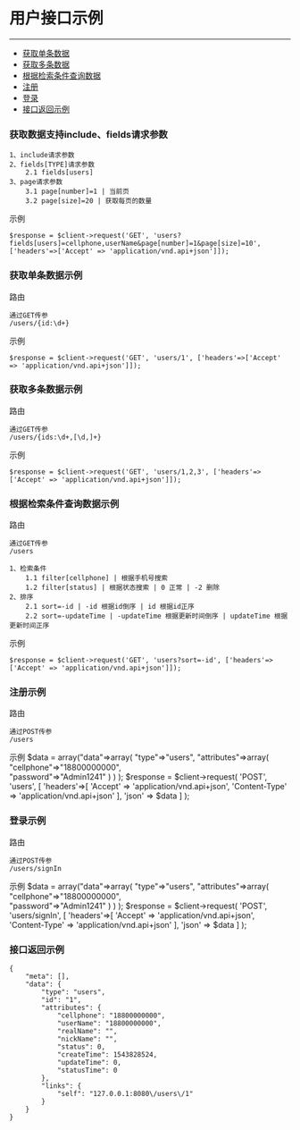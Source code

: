 # 用户接口示例

---

* [获取单条数据](#获取单条数据)
* [获取多条数据](#获取多条数据)
* [根据检索条件查询数据](#根据检索条件查询数据)
* [注册](#注册)
* [登录](#登录)
* [接口返回示例](#接口返回示例)

### 获取数据支持include、fields请求参数

	1、include请求参数
	2、fields[TYPE]请求参数
	    2.1 fields[users]
	3、page请求参数
		3.1 page[number]=1 | 当前页
		3.2 page[size]=20 | 获取每页的数量

示例

	$response = $client->request('GET', 'users?fields[users]=cellphone,userName&page[number]=1&page[size]=10', ['headers'=>['Accept' => 'application/vnd.api+json']]);

### <a name="获取单条数据">获取单条数据示例</a>

路由

	通过GET传参
	/users/{id:\d+}

示例

	$response = $client->request('GET', 'users/1', ['headers'=>['Accept' => 'application/vnd.api+json']]);

### <a name="获取多条数据">获取多条数据示例</a>

路由

	通过GET传参
	/users/{ids:\d+,[\d,]+}

示例

	$response = $client->request('GET', 'users/1,2,3', ['headers'=>['Accept' => 'application/vnd.api+json']]);

### <a name="根据检索条件查询数据">根据检索条件查询数据示例</a>

路由

	通过GET传参
	/users

	1、检索条件
	    1.1 filter[cellphone] | 根据手机号搜索
	    1.2 filter[status] | 根据状态搜索 | 0 正常 | -2 删除
	2、排序
		2.1 sort=-id | -id 根据id倒序 | id 根据id正序
		2.2 sort=-updateTime | -updateTime 根据更新时间倒序 | updateTime 根据更新时间正序

示例

	$response = $client->request('GET', 'users?sort=-id', ['headers'=>['Accept' => 'application/vnd.api+json']]);

### <a name="注册">注册示例</a>

路由

	通过POST传参
	/users

示例
	$data = array("data"=>array(
						"type"=>"users",
	                    "attributes"=>array(
	                                        "cellphone"=>"18800000000",   
	                                        "password"=>"Admin1241"
	                                       )
	                   )
	        );
	$response = $client->request(
	                'POST',
	                'users',
	                [
	                    'headers'=>[
	                        'Accept' => 'application/vnd.api+json', 
	                        'Content-Type' => 'application/vnd.api+json'
	                    ],
	                    'json' => $data
	                ]
	            );

### <a name="登录">登录示例</a>

路由

	通过POST传参
	/users/signIn

示例
	$data = array("data"=>array(
						"type"=>"users",
	                    "attributes"=>array(
	                                        "cellphone"=>"18800000000",   
	                                        "password"=>"Admin1241"
	                                       )
	                   )
	        );
	$response = $client->request(
	                'POST',
	                'users/signIn',
	                [
	                    'headers'=>[
	                        'Accept' => 'application/vnd.api+json', 
	                        'Content-Type' => 'application/vnd.api+json'
	                    ],
	                    'json' => $data
	                ]
	            );

### <a name="接口返回示例">接口返回示例</a>

	{
	    "meta": [],
	    "data": {
	        "type": "users",
	        "id": "1",
	        "attributes": {
	            "cellphone": "18800000000",
	            "userName": "18800000000",
	            "realName": "",
	            "nickName": "",
	            "status": 0,
	            "createTime": 1543828524,
	            "updateTime": 0,
	            "statusTime": 0
	        },
	        "links": {
	            "self": "127.0.0.1:8080\/users\/1"
	        }
	    }
	}